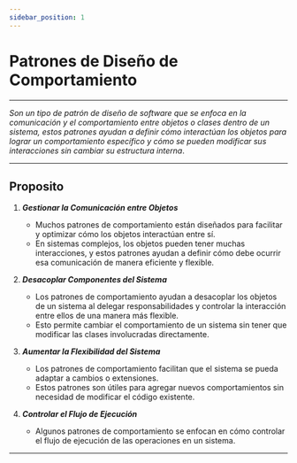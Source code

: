 ```yaml
---
sidebar_position: 1
---
```


# Patrones de Diseño de Comportamiento 
---
 _Son un tipo de patrón de diseño de software que se enfoca en la comunicación y el comportamiento entre objetos o clases dentro de un sistema, estos patrones ayudan a definir cómo interactúan los objetos para lograr un comportamiento específico y cómo se pueden modificar sus interacciones sin cambiar su estructura interna_. 


---

## Proposito

1. **_Gestionar la Comunicación entre Objetos_**
   - Muchos patrones de comportamiento están diseñados para facilitar y optimizar cómo los objetos interactúan entre sí.
   - En sistemas complejos, los objetos pueden tener muchas interacciones, y estos patrones ayudan a definir cómo debe ocurrir esa comunicación de manera eficiente y flexible.

2. **_Desacoplar Componentes del Sistema_**
   - Los patrones de comportamiento ayudan a desacoplar los objetos de un sistema al delegar responsabilidades y controlar la interacción entre ellos de una manera más flexible.
   - Esto permite cambiar el comportamiento de un sistema sin tener que modificar las clases involucradas directamente.

3. **_Aumentar la Flexibilidad del Sistema_**
   - Los patrones de comportamiento facilitan que el sistema se pueda adaptar a cambios o extensiones.
   - Estos patrones son útiles para agregar nuevos comportamientos sin necesidad de modificar el código existente.

4. **_Controlar el Flujo de Ejecución_**
   - Algunos patrones de comportamiento se enfocan en cómo controlar el flujo de ejecución de las operaciones en un sistema. 
---

